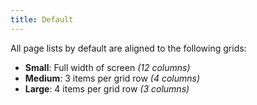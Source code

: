 ```yaml
---
title: Default
---
```

All page lists by default are aligned to the following grids:

- **Small**: Full width of screen _(12 columns)_
- **Medium**: 3 items per grid row _(4 columns)_
- **Large**: 4 items per grid row _(3 columns)_
